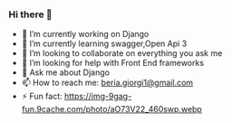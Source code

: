 ### Hi there 👋
- 🔭 I’m currently working on Django
- 🌱 I’m currently learning swagger,Open Api 3
- 👯 I’m looking to collaborate on everything you ask me
- 🤔 I’m looking for help with Front End frameworks
- 💬 Ask me about Django
- 📫 How to reach me: beria.giorgi1@gmail.com
- ⚡ Fun fact: https://img-9gag-fun.9cache.com/photo/aO73V22_460swp.webp
<!--
**giorgiberia/giorgiberia** is a ✨ _special_ ✨ repository because its `README.md` (this file) appears on your GitHub profile.

Here are some ideas to get you started:


-->
